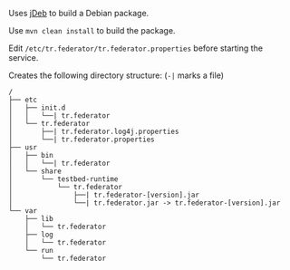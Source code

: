 
Uses [jDeb](https://github.com/tcurdt/jdeb) to build a Debian package.

Use ``mvn clean install`` to build the package.

Edit ``/etc/tr.federator/tr.federator.properties`` before starting the service.

Creates the following directory structure:
(``-|`` marks a file)
```
/
├── etc
│   ├── init.d
│   │   └──| tr.federator
│   └── tr.federator
│       ├──| tr.federator.log4j.properties
│       └──| tr.federator.properties
├── usr
│   ├── bin
│   │   └──| tr.federator
│   └── share
│       └── testbed-runtime
│           └── tr.federator
│               ├──| tr.federator-[version].jar
│               └──| tr.federator.jar -> tr.federator-[version].jar
└── var
    ├── lib
    │   └── tr.federator
    ├── log
    │   └── tr.federator
    └── run
        └── tr.federator

```